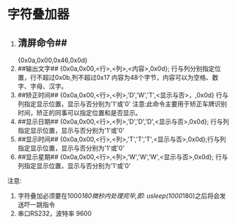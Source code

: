 # 字符叠加器 #

 

1. ## 清屏命令##
 	{0x0a,0x00,0x46,0x0d}
2. ##输出文字##
	{0x0a,0x00,<行>,<列>,<内容>,0x0d};
			 行与列分别指定位置，行不超过0x0b,列不超过0x17 
			内容为48个字节，内容可以为空格、数字、字母、汉字。 
3. ##矫正时间##
  {0x0a,0x00,<行>,<列>,'D','W','T',<显示与否>，<yyyyMMddwhhmmss>,0x0d}
            行与列指定显示位置，显示与否分别为'1'或'0'
            注意:此命令主要用于矫正车牌识别时间，矫正的同事可以指定位置和是否显示。
4. ##显示日期##
  {0x0a,0x00,<行>,<列>,'D','D','D',<显示与否>,0x0d}; 
	         行与列指定显示位置，显示与否分别为'1'或'0'
5. ##显示时间##
	{0x0a,0x00,<行>,<列>,'T','T','T',<显示与否>,0x0d};行与列指定显示位置，显示与否分别为'1'或'0'
6. ##显示星期##
	{0x0a,0x00,<行>,<列>,'W','W','W',<显示与否>,0x0d}; 
	行与列指定显示位置，显示与否分别为'1'或'0'

注意:
1.  字符叠加必须要在1000*180微秒内处理完毕,即: usleep(1000*180)之后将会发送吓一跳指令
2.  串口RS232，波特率 9600  